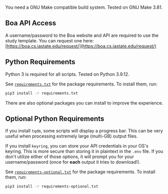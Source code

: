You need a GNU Make compatible build system.  Tested on GNU Make 3.81.

## Boa API Access

A username/password to the Boa website and API are required to use the study template.  You can request one here:
[https://boa.cs.iastate.edu/request/](https://boa.cs.iastate.edu/request/)

## Python Requirements

Python 3 is required for all scripts.  Tested on Python 3.9.12.

See [`requirements.txt`](https://raw.githubusercontent.com/boalang/study-template/main/requirements.txt) for the package requirements.  To install them, run:

```sh linenums="0"
pip3 install -r requirements.txt
```

There are also optional packages you can install to improve the experience.

## Optional Python Requirements

If you install `tqdm`, some scripts will display a progress bar.  This
can be very useful when processing extremely large (multi-GB) output files.

If you install `keyring`, you can store your API credentials in your
OS's keyring.  This is more secure than storing it in plaintext in the
`.env` file.  If you don't utilize either of those options, it will
prompt you for your username/password (once for **each** output it tries to
download!).

See [`requirements-optional.txt`](https://raw.githubusercontent.com/boalang/study-template/main/requirements-optional.txt) for the package requirements.  To install them, run:

```sh linenums="0"
pip3 install -r requirements-optional.txt
```
